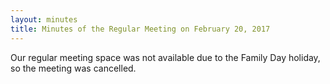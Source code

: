 ```yaml
---
layout: minutes
title: Minutes of the Regular Meeting on February 20, 2017
---
```


Our regular meeting space was not available due to the Family Day holiday, so
the meeting was cancelled.
